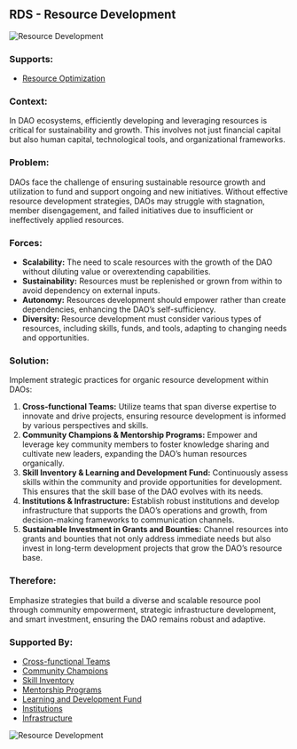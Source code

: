 ## RDS - Resource Development

![Resource Development](./output/illustrations/resource_development.png)

### Supports:
* [Resource Optimization](./resource_optimization.html)

### Context:
In DAO ecosystems, efficiently developing and leveraging resources is critical for sustainability and growth. This involves not just financial capital but also human capital, technological tools, and organizational frameworks.

### Problem:
DAOs face the challenge of ensuring sustainable resource growth and utilization to fund and support ongoing and new initiatives. Without effective resource development strategies, DAOs may struggle with stagnation, member disengagement, and failed initiatives due to insufficient or ineffectively applied resources.

### Forces:
- **Scalability:** The need to scale resources with the growth of the DAO without diluting value or overextending capabilities.
- **Sustainability:** Resources must be replenished or grown from within to avoid dependency on external inputs.
- **Autonomy:** Resources development should empower rather than create dependencies, enhancing the DAO’s self-sufficiency.
- **Diversity:** Resource development must consider various types of resources, including skills, funds, and tools, adapting to changing needs and opportunities.

### Solution:
Implement strategic practices for organic resource development within DAOs:
1. **Cross-functional Teams:** Utilize teams that span diverse expertise to innovate and drive projects, ensuring resource development is informed by various perspectives and skills.
2. **Community Champions & Mentorship Programs:** Empower and leverage key community members to foster knowledge sharing and cultivate new leaders, expanding the DAO’s human resources organically.
3. **Skill Inventory & Learning and Development Fund:** Continuously assess skills within the community and provide opportunities for development. This ensures that the skill base of the DAO evolves with its needs.
4. **Institutions & Infrastructure:** Establish robust institutions and develop infrastructure that supports the DAO’s operations and growth, from decision-making frameworks to communication channels.
5. **Sustainable Investment in Grants and Bounties:** Channel resources into grants and bounties that not only address immediate needs but also invest in long-term development projects that grow the DAO’s resource base.

### Therefore:
Emphasize strategies that build a diverse and scalable resource pool through community empowerment, strategic infrastructure development, and smart investment, ensuring the DAO remains robust and adaptive.

### Supported By:
* [Cross-functional Teams](./cross_functional_teams.html)
* [Community Champions](./community_champions.html)
* [Skill Inventory](./skill_inventory.html)
* [Mentorship Programs](./mentorship_programs.html)
* [Learning and Development Fund](./learning_and_development_fund.html)
* [Institutions](./institutions.html)
* [Infrastructure](./infrastructure.html)

![Resource Development](./output/resource_development_specific_graph.png)